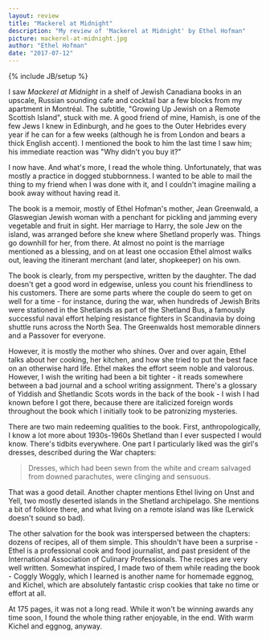 ```yaml
---
layout: review
title: "Mackerel at Midnight"
description: "My review of 'Mackerel at Midnight' by Ethel Hofman"
picture: mackerel-at-midnight.jpg
author: "Ethel Hofman"
date: "2017-07-12"
---
```

{% include JB/setup %}

I saw _Mackerel at Midnight_ in a shelf of Jewish Canadiana books in an upscale, Russian sounding cafe and cocktail bar a few blocks from my apartment in Montréal. The subtitle, "Growing Up Jewish on a Remote Scottish Island", stuck with me. A good friend of mine, Hamish, is one of the few Jews I knew in Edinburgh, and he goes to the Outer Hebrides every year if he can for a few weeks (although he is from London and bears a thick English accent). I mentioned the book to him the last time I saw him; his immediate reaction was "Why didn't you buy it?"

I now have. And what's more, I read the whole thing. Unfortunately, that was mostly a practice in dogged stubbornness. I wanted to be able to mail the thing to my friend when I was done with it, and I couldn't imagine mailing a book away without having read it.

The book is a memoir, mostly of Ethel Hofman's mother, Jean Greenwald, a Glaswegian Jewish woman with a penchant for pickling and jamming every vegetable and fruit in sight. Her marriage to Harry, the sole Jew on the island, was arranged before she knew where Shetland properly was. Things go downhill for her, from there. At almost no point is the marriage mentioned as a blessing, and on at least one occasion Ethel almost walks out, leaving the itinerant merchant (and later, shopkeeper) on his own.

The book is clearly, from my perspective, written by the daughter. The dad doesn't get a good word in edgewise, unless you count his friendliness to his customers. There are some parts where the couple do seem to get on well for a time - for instance, during the war, when hundreds of Jewish Brits were stationed in the Shetlands as part of the Shetland Bus, a famously successful naval effort helping resistance fighters in Scandinavia by doing shuttle runs across the North Sea. The Greenwalds host memorable dinners and a Passover for everyone.

However, it is mostly the mother who shines. Over and over again, Ethel talks about her cooking, her kitchen, and how she tried to put the best face on an otherwise hard life. Ethel makes the effort seem noble and valorous. However, I wish the writing had been a bit tighter - it reads somewhere between a bad journal and a school writing assignment. There's a glossary of Yiddish and Shetlandic Scots words in the back of the book - I wish I had known before I got there, because there are italicized foreign words throughout the book which I initially took to be patronizing mysteries.

There are two main redeeming qualities to the book. First, anthropologically, I know a lot more about 1930s-1960s Shetland than I ever suspected I would know. There's tidbits everywhere. One part I particularly liked was the girl's dresses, described during the War chapters:

> Dresses, which had been sewn from the white and cream salvaged from downed parachutes, were clinging and sensuous.

That was a good detail. Another chapter mentions Ethel living on Unst and Yell, two mostly deserted islands in the Shetland archipelago. She mentions a bit of folklore there, and what living on a remote island was like (Lerwick doesn't sound so bad).

The other salvation for the book was interspersed between the chapters: dozens of recipes, all of them simple. This shouldn't have been a surprise - Ethel is a professional cook and food journalist, and past president of the International Association of Culinary Professionals. The recipes are very well written. Somewhat inspired, I made two of them while reading the book - Coggly Woggly, which I learned is another name for homemade eggnog, and Kichel, which are absolutely fantastic crisp cookies that take no time or effort at all.

At 175 pages, it was not a long read. While it won't be winning awards any time soon, I found the whole thing rather enjoyable, in the end. With warm Kichel and eggnog, anyway.
